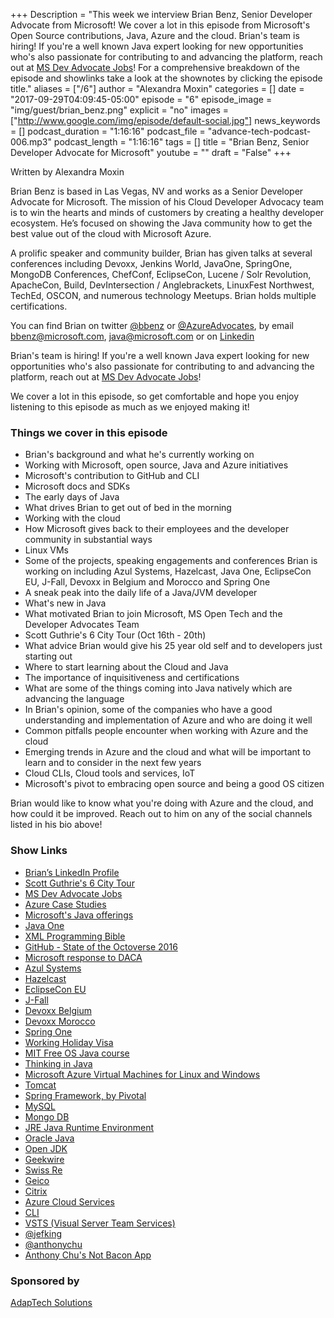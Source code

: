 +++
Description = "This week we interview Brian Benz, Senior Developer Advocate from Microsoft! We cover a lot in this episode from Microsoft's Open Source contributions, Java, Azure and the cloud. Brian's team is hiring! If you're a well known Java expert looking for new opportunities who's also passionate for contributing to and advancing the platform, reach out at [MS Dev Advocate Jobs](https://aka.ms/devadvocatejobs)! For a comprehensive breakdown of the episode and showlinks take a look at the shownotes by clicking the episode title."
aliases = ["/6"]
author = "Alexandra Moxin"
categories = []
date = "2017-09-29T04:09:45-05:00"
episode = "6"
episode_image = "img/guest/brian_benz.png"
explicit = "no"
images = ["http://www.google.com/img/episode/default-social.jpg"]
news_keywords = []
podcast_duration = "1:16:16"
podcast_file = "advance-tech-podcast-006.mp3"
podcast_length = "1:16:16"
tags = []
title = "Brian Benz, Senior Developer Advocate for Microsoft"
youtube = ""
draft = "False"
+++

Written by Alexandra Moxin

Brian Benz is based in Las Vegas, NV and works as a Senior Developer Advocate for Microsoft. The mission of his Cloud Developer Advocacy team is to win the hearts and minds of customers by creating a healthy developer ecosystem. He’s focused on showing the Java community how to get the best value out of the cloud with Microsoft Azure.

A prolific speaker and community builder, Brian has given talks at several conferences including Devoxx, Jenkins World, JavaOne, SpringOne, MongoDB Conferences, ChefConf, EclipseCon, Lucene / Solr Revolution, ApacheCon, Build, DevIntersection / Anglebrackets, LinuxFest Northwest, TechEd, OSCON, and numerous technology Meetups. Brian holds multiple certifications.

You can find Brian on twitter [@bbenz](https://twitter.com/bbenz) or [@AzureAdvocates](https://twitter.com/AzureAdvocates), by email bbenz@microsoft.com, java@microsoft.com or on [Linkedin](https://www.linkedin.com/in/brianbenz/)

 Brian's team is hiring! If you're a well known Java expert looking for new opportunities who's also passionate for contributing to and advancing the platform, reach out at [MS Dev Advocate Jobs](https://aka.ms/devadvocatejobs)!

We cover a lot in this episode, so get comfortable and hope you enjoy listening to this episode as much as we enjoyed making it!


### Things we cover in this episode

* Brian's background and what he's currently working on
* Working with Microsoft, open source, Java and Azure initiatives
* Microsoft's contribution to GitHub and CLI
* Microsoft docs and SDKs
* The early days of Java
* What drives Brian to get out of bed in the morning
* Working with the cloud
* How Microsoft gives back to their employees and the developer community in substantial ways
* Linux VMs
* Some of the projects, speaking engagements and conferences Brian is working on including Azul Systems, Hazelcast, Java One, EclipseCon EU, J-Fall, Devoxx in Belgium and Morocco and Spring One
* A sneak peak into the daily life of a Java/JVM developer
* What's new in Java
* What motivated Brian to join Microsoft, MS Open Tech and the Developer Advocates Team
* Scott Guthrie's 6 City Tour (Oct 16th - 20th)
* What advice Brian would give his 25 year old self and to developers just starting out
* Where to start learning about the Cloud and Java
* The importance of inquisitiveness and certifications
* What are some of the things coming into Java natively which are advancing the language
* In Brian's opinion, some of the companies who have a good understanding and implementation of Azure and who are doing it well
* Common pitfalls people encounter when working with Azure and the cloud
* Emerging trends in Azure and the cloud and what will be important to learn and to consider in the next few years
* Cloud CLIs, Cloud tools and services, IoT
* Microsoft's pivot to embracing open source and being a good OS citizen

 Brian would like to know what you're doing with Azure and the cloud, and how could it be improved. Reach out to him on any of the social channels listed in his bio above!


### Show Links

* [Brian’s LinkedIn Profile](https://www.linkedin.com/in/brianbenz/)
* [Scott Guthrie's 6 City Tour](http://aka.ms/rst)
* [MS Dev Advocate Jobs](https://aka.ms/devadvocatejobs)
* [Azure Case Studies](https://azure.microsoft.com/en-ca/case-studies/)
* [Microsoft's Java offerings](http://azure.com/java)
* [Java One](https://www.oracle.com/javaone/index.html)
* [XML Programming Bible](http://ca.wiley.com/WileyCDA/WileyTitle/productCd-0764538292.html)
* [GitHub - State of the Octoverse 2016](https://github.com/blog/2257-the-state-of-the-octoverse)
* [Microsoft response to DACA](https://www.cnbc.com/2017/09/05/microsoft-response-to-daca-will-defend-dreamers-in-court.html)
* [Azul Systems](https://www.azul.com/)
* [Hazelcast](https://hazelcast.com/)
* [EclipseCon EU](https://www.eclipsecon.org/europe2017/)
* [J-Fall](http://jfall.nl/)
* [Devoxx Belgium](https://devoxx.be/)
* [Devoxx Morocco](https://www.devoxx.ma/)
* [Spring One](https://springoneplatform.io/)
* [Working Holiday Visa](http://www.cic.gc.ca/english/work/iec/eligibility.asp)
* [MIT Free OS Java course](https://ocw.mit.edu/courses/electrical-engineering-and-computer-science/6-092-introduction-to-programming-in-java-january-iap-2010/)
* [Thinking in Java](https://sophia.javeriana.edu.co/~cbustaca/docencia/POO-2016-01/documentos/Thinking_in_Java_4th_edition.pdf)
* [Microsoft Azure Virtual Machines for Linux and Windows](https://azure.microsoft.com/en-ca/services/virtual-machines/?&WT.srch=1&wt.mc_id=AID631143_SEM_GoBVijHk)
* [Tomcat](http://tomcat.apache.org/)
* [Spring Framework, by Pivotal](https://spring.io/docs)
* [MySQL](https://www.mysql.com/)
* [Mongo DB](https://www.mongodb.com/)
* [JRE Java Runtime Environment](http://www.oracle.com/technetwork/java/javase/downloads/jre8-downloads-2133155.html)
* [Oracle Java](https://www.oracle.com/java/index.html)
* [Open JDK](http://openjdk.java.net/)
* [Geekwire](https://www.geekwire.com/)
* [Swiss Re](http://www.swissre.com/)
* [Geico](https://www.geico.com/)
* [Citrix](https://www.citrix.com/)
* [Azure Cloud Services](https://azure.microsoft.com/en-ca/services/cloud-services/)
* [CLI](https://en.wikipedia.org/wiki/Command-line_interface)
* [VSTS (Visual Server Team Services)](https://www.visualstudio.com/team-services/)
* [@jefking](https://twitter.com/jefking_?lang=en)
* [@anthonychu](https://twitter.com/nthonychu?lang=en)
* [Anthony Chu's Not Bacon App](https://docs.microsoft.com/en-gb/sandbox/demos/notbacon)


### Sponsored by

[AdapTech Solutions](https://adaptechsolutions.net/)

